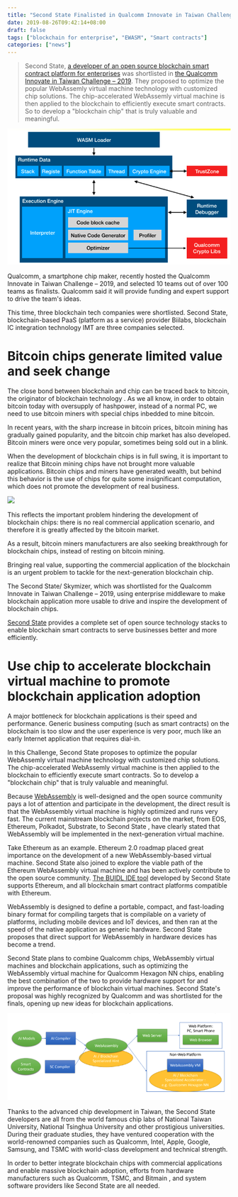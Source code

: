 ```yaml
---
title: "Second State Finalisted in Qualcomm Innovate in Taiwan Challenge, Driving the Blockchain Chips Revolution"
date: 2019-08-26T09:42:14+08:00
draft: false
tags: ["blockchain for enterprise", "EWASM", "Smart contracts"]
categories: ["news"]
---
```



>Second State, [a developer of an open source blockchain smart contract platform for enterprises](https://www.secondstate.io/) was shortlisted in [the Qualcomm Innovate in Taiwan Challenge – 2019](https://www.qualcomm.com/innovate-in-taiwan-challenge/2019). They proposed to optimize the popular WebAssemly virtual machine technology with customized chip solutions. The chip-accelerated WebAssemly virtual machine is then applied to the blockchain to efficiently execute smart contracts. So to develop a "blockchain chip" that is truly valuable and meaningful.

![](/images/20190826-wasm-01.png)

Qualcomm, a smartphone chip maker, recently hosted the Qualcomm Innovate in Taiwan Challenge – 2019, and selected 10 teams out of over 100 teams as finalists. Qualcomm said it will provide funding and expert support to drive the team's ideas.

This time, three blockchain tech companies were shortlisted. Second State, blockchain-based PaaS (platform as a service) provider Biilabs, blockchain IC integration technology IMT are three companies selected.

# Bitcoin chips generate limited value and seek change

The close bond between blockchain and chip  can be traced back to bitcoin, the originator of blockchain technology . As we all know, in order to obtain bitcoin today with oversupply of hashpower, instead of a normal PC, we need to use bitcoin miners with special chips inbedded to mine bitcoin.

In recent years, with the sharp increase in bitcoin prices, bitcoin mining has gradually gained popularity, and the bitcoin chip market has also developed. Bitcoin miners were once very popular, sometimes being sold out in a blink.

When the development of blockchain chips is in full swing, it is important to realize that Bitcoin mining chips have not brought more valuable applications. Bitcoin chips and miners have generated wealth, but behind this behavior is the use of chips for quite some insignificant computation, which does not promote the development of real business.

![](/images/20190826-wasm-03.png)

This reflects the important problem hindering the development of blockchain chips: there is no real commercial application scenario, and therefore it is greatly affected by the bitcoin market.

As a result, bitcoin miners manufacturers are also seeking breakthrough for blockchain chips, instead of resting on bitcoin mining.

Bringing real value, supporting the commercial application of the blockchain is an urgent problem to tackle for the next-generation blockchain chip.

The Second State/ Skymizer, which was shortlisted for the Qualcomm Innovate in Taiwan Challenge – 2019, using enterprise middleware to make blockchain application more usable to drive and inspire the development of blockchain chips.

[Second State](https://www.secondstate.io/) provides a complete set of open source technology stacks to enable blockchain smart contracts to serve businesses better and more efficiently.

# Use chip to accelerate blockchain virtual machine to promote blockchain application adoption

A major bottleneck for blockchain applications is their speed and performance. Generic business computing (such as smart contracts) on the blockchain is too slow and the user experience is very poor, much like an early Internet application that requires dial-in.

In this Challenge, Second State proposes to optimize the popular WebAssemly virtual machine technology with customized chip solutions. The chip-accelerated WebAssemly virtual machine is then applied to the blockchain to efficiently execute smart contracts. So to develop a "blockchain chip" that is truly valuable and meaningful.

Because [WebAssembly](https://webassembly.org/) is well-designed and the open source community pays a lot of attention and participate in the development, the direct result is that the WebAssembly virtual machine is highly optimized and runs very fast. The current mainstream blockchain projects on the market, from EOS, Ethereum, Polkadot, Substrate, to Second State , have clearly stated that WebAssembly will be implemented in the next-generation virtual machine.

Take Ethereum as an example. Ethereum 2.0 roadmap placed great importance on the development of a new WebAssembly-based virtual machine. Second State also joined to explore the viable path of the Ethereum WebAssembly virtual machine and has been actively contribute to the open source community. [The BUIDL IDE tool](https://buidl.secondstate.io/) developed by Second State supports Ethereum, and all blockchain smart contract platforms compatible with Ethereum. 

WebAssembly is designed to define a portable, compact, and fast-loading binary format for compiling targets that is compilable on a variety of platforms, including mobile devices and IoT devices, and then ran at the speed of the native application as generic hardware. Second State proposes that direct support for WebAssembly in hardware devices has become a trend.

Second State plans to combine Qualcomm chips, WebAssembly virtual machines and blockchain applications, such as optimizing the WebAssembly virtual machine for Qualcomm Hexagon NN chips, enabling the best combination of the two to provide hardware support for and improve the performance of blockchain virtual machines. Second State's proposal was highly recognized by Qualcomm and was shortlisted for the finals, opening up new ideas for blockchain applications.

![](/images/20190826-wasm-02.png)

Thanks to the advanced chip development in Taiwan, the Second State developers are all from the world famous chip labs of National Taiwan University, National Tsinghua University and other prostigious universities. During their graduate studies, they have ventured cooperation with the world-renowned companies such as Qualcomm, Intel, Apple, Google, Samsung, and TSMC  with world-class development and technical strength.

In order to better integrate blockchain chips with commercial applications and enable massive blockchain adoption, efforts from hardware manufacturers such as Qualcomm, TSMC, and Bitmain , and system software providers like Second State are all needed.
































